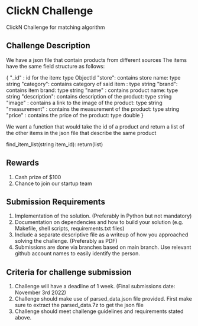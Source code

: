# ClickN Challenge

ClickN Challenge for matching algorithm

## Challenge Description

We have a json file that contain products from different sources
The items have the same field structure as follows:

{
"_id" : id for the item: type ObjectId
"store": contains store name: type string
"category": contains category of said item : type string
"brand": contains item brand: type string
"name" : contains product name: type string
"description": contains description of the product: type string
"image" : contains a link to the image of the product: type string
"measurement" : contains the measurement of the product: type string
"price" : contains the price of the product: type double
}

We want a function that would take the id of a product and return a list of the other items in the json file that describe the same product

find_item_list(string item_id):
return(list)

## Rewards
1. Cash prize of $100
2. Chance to join our startup team

## Submission Requirements
1. Implementation of the solution. (Preferably in Python but not mandatory)
2. Documentation on dependencies and how to build your solution (e.g. Makefile, shell scripts, requirements.txt files)
3. Include a separate descriptive file as a writeup of how you approached solving the challenge. (Preferably as PDF)
4. Submissions are done via branches based on main branch. Use relevant github account names to easily identify the person.

## Criteria for challenge submission
1. Challenge will have a deadline of 1 week. (Final submissions date: November 3rd 2022)
2. Challenge should make use of parsed_data.json file provided. First make sure to extract the parsed_data.7z to get the json file
3. Challenge should meet challenge guidelines and requirements stated above.